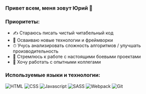 ### Привет всем, меня зовут Юрий 👋

### Приоритеты:
- ✍ Стараюсь писать чистый читабельный код
- 🚀 Осваиваю новые технологии и фреймворки
- ⏱ Учусь анализировать сложность алгоритмов / улучшать производительность
- 🎯 Стремлюсь к работе с настоящими боевыми проектами
- 🔞 Хочу работать с опытными коллегами

### Используемые языки и технологии: 
![HTML](https://img.shields.io/badge/-HTML5-0d1117?style=for-the-badge&logo=html5)
![CSS](https://img.shields.io/badge/-CSS3-0d1117?style=for-the-badge&logo=css3)
![Javascript](https://img.shields.io/badge/-Javascript(ES6)-0d1117?style=for-the-badge&logo=Javascript)
![SASS](https://img.shields.io/badge/-SASS-0d1117?style=for-the-badge&logo=sass)
![Webpack](https://img.shields.io/badge/-Webpack-0d1117?style=for-the-badge&logo=Webpack)
![Git](https://img.shields.io/badge/git-0d1117?style=for-the-badge&logo=git)
